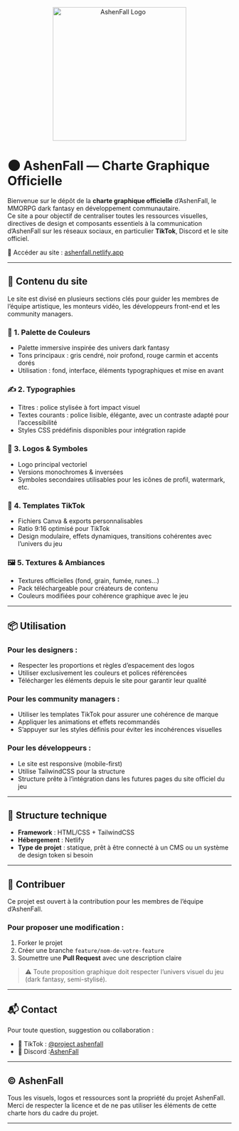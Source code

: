 <p align="center">
  <img src="https://cdn.discordapp.com/attachments/1394875966924521562/1399402391920709794/image0.png?ex=6888de89&is=68878d09&hm=7e70debf9a69a322985cdf89cfee3e4afba49392d5a0b12239a37ef2a3873f74&" alt="AshenFall Logo" width="300"/>
</p>


# 🌑 AshenFall — Charte Graphique Officielle

Bienvenue sur le dépôt de la **charte graphique officielle** d’AshenFall, le MMORPG dark fantasy en développement communautaire.  
Ce site a pour objectif de centraliser toutes les ressources visuelles, directives de design et composants essentiels à la communication d’AshenFall sur les réseaux sociaux, en particulier **TikTok**, Discord et le site officiel.

🔗 Accéder au site : [ashenfall.netlify.app](https://ashenfall.netlify.app/)

---

## 🧭 Contenu du site

Le site est divisé en plusieurs sections clés pour guider les membres de l’équipe artistique, les monteurs vidéo, les développeurs front-end et les community managers.

### 🎨 1. Palette de Couleurs
- Palette immersive inspirée des univers dark fantasy
- Tons principaux : gris cendré, noir profond, rouge carmin et accents dorés
- Utilisation : fond, interface, éléments typographiques et mise en avant

### ✍️ 2. Typographies
- Titres : police stylisée à fort impact visuel
- Textes courants : police lisible, élégante, avec un contraste adapté pour l’accessibilité
- Styles CSS prédéfinis disponibles pour intégration rapide

### 🔱 3. Logos & Symboles
- Logo principal vectoriel
- Versions monochromes & inversées
- Symboles secondaires utilisables pour les icônes de profil, watermark, etc.

### 🧩 4. Templates TikTok
- Fichiers Canva & exports personnalisables
- Ratio 9:16 optimisé pour TikTok
- Design modulaire, effets dynamiques, transitions cohérentes avec l’univers du jeu

### 🖼️ 5. Textures & Ambiances
- Textures officielles (fond, grain, fumée, runes…)
- Pack téléchargeable pour créateurs de contenu
- Couleurs modifiées pour cohérence graphique avec le jeu

---

## 📦 Utilisation

### Pour les designers :
- Respecter les proportions et règles d’espacement des logos
- Utiliser exclusivement les couleurs et polices référencées
- Télécharger les éléments depuis le site pour garantir leur qualité

### Pour les community managers :
- Utiliser les templates TikTok pour assurer une cohérence de marque
- Appliquer les animations et effets recommandés
- S’appuyer sur les styles définis pour éviter les incohérences visuelles

### Pour les développeurs :
- Le site est responsive (mobile-first)
- Utilise TailwindCSS pour la structure
- Structure prête à l’intégration dans les futures pages du site officiel du jeu

---

## 📁 Structure technique

- **Framework** : HTML/CSS + TailwindCSS
- **Hébergement** : Netlify
- **Type de projet** : statique, prêt à être connecté à un CMS ou un système de design token si besoin

---

## 🤝 Contribuer

Ce projet est ouvert à la contribution pour les membres de l’équipe d’AshenFall.

### Pour proposer une modification :
1. Forker le projet
2. Créer une branche `feature/nom-de-votre-feature`
3. Soumettre une **Pull Request** avec une description claire

> ⚠️ Toute proposition graphique doit respecter l’univers visuel du jeu (dark fantasy, semi-stylisé).

---

## 📬 Contact

Pour toute question, suggestion ou collaboration :


- 📱 TikTok : [@project ashenfall](https://www.tiktok.com/@project.ashenfall?_t=ZN-8yPI5xcpsu6&_r=1)
- 💬 Discord :[AshenFall](https://discord.gg/CTdmWQemqx)

---

## © AshenFall

Tous les visuels, logos et ressources sont la propriété du projet AshenFall.  
Merci de respecter la licence et de ne pas utiliser les éléments de cette charte hors du cadre du projet.

---
